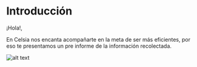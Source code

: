 # Introducción

¡Hola!,

En Celsia nos encanta acompañarte en la meta de ser más eficientes, por eso te presentamos un pre informe de la información recolectada.





![alt text](https://www.celsia.com/wp-content/uploads/2021/11/Celsia-Horizonal-Eslogan_Jpg.jpg)